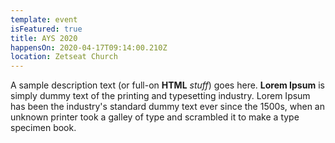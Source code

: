 ```yaml
---
template: event
isFeatured: true
title: AYS 2020
happensOn: 2020-04-17T09:14:00.210Z
location: Zetseat Church
---
```

A sample description text (or full-on **HTML** _stuff_) goes here.
**Lorem Ipsum** is simply dummy text of the printing and typesetting
industry. Lorem Ipsum has been the industry's standard dummy text ever since
the 1500s, when an unknown printer took a galley of type and scrambled it to
make a type specimen book.
